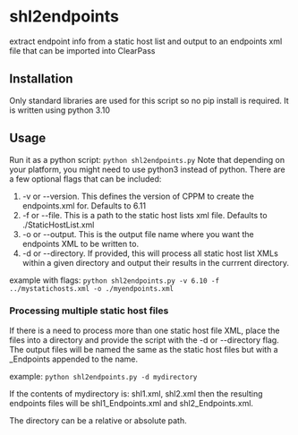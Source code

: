 # shl2endpoints
extract endpoint info from a static host list and output to an endpoints xml file that can be imported into ClearPass

## Installation
Only standard libraries are used for this script so no pip install is required. It is written using python 3.10

## Usage
Run it as a python script:
`python shl2endpoints.py`
Note that depending on your platform, you might need to use python3 instead of python.
There are a few optional flags that can be included:
1. -v or --version. This defines the version of CPPM to create the endpoints.xml for. Defaults to 6.11
2. -f or --file. This is a path to the static host lists xml file. Defaults to ./StaticHostList.xml
3. -o or --output. This is the output file name where you want the endpoints XML to be written to.
4. -d or --directory. If provided, this will process all static host list XMLs within a given directory and output their results in the currrent directory.

example with flags:
`python shl2endpoints.py -v 6.10 -f ../mystatichosts.xml -o ./myendpoints.xml`

### Processing multiple static host files
If there is a need to process more than one static host file XML, place the files into a directory and provide the script with the -d or --directory flag.
The output files will be named the same as the static host files but with a _Endpoints appended to the name.

example:
`python shl2endpoints.py -d mydirectory`

If the contents of mydirectory is: shl1.xml, shl2.xml then the resulting endpoints files will be shl1_Endpoints.xml and shl2_Endpoints.xml.

The directory can be a relative or absolute path.
